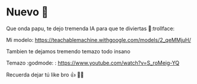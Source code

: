# Nuevo 🥖
Que onda papu, te dejo tremenda IA para que te diviertas 🥵:trollface:

Mi modelo: https://teachablemachine.withgoogle.com/models/2_qeMMjuH/

Tambien te dejamos tremendo temazo todo insano

Temazo :godmode: : https://www.youtube.com/watch?v=S_roMeig-YQ

Recuerda dejar tú like bro 👍 🥇💯

